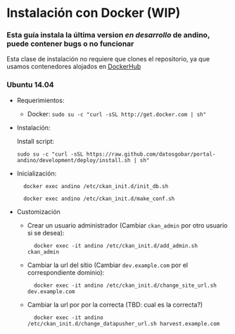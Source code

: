 # Instalación con Docker (WIP)

### Esta guía instala la última version _en desarrollo_ de andino, puede contener bugs o no funcionar

Esta clase de instalación no requiere que clones el repositorio, ya que usamos contenedores alojados en [DockerHub](https://hub.docker.com/r/datosgobar)

### Ubuntu 14.04

+ Requerimientos:
    - Docker: `sudo su -c "curl -sSL http://get.docker.com | sh"`

+ Instalación:

  Install script:

      sudo su -c "curl -sSL https://raw.github.com/datosgobar/portal-andino/development/deploy/install.sh | sh"
  
+ Inicialización:

        docker exec andino /etc/ckan_init.d/init_db.sh
  
        docker exec andino /etc/ckan_init.d/make_conf.sh
  
+ Customización

    - Crear un usuario administrador (Cambiar `ckan_admin` por otro usuario si se desea):
    
            docker exec -it andino /etc/ckan_init.d/add_admin.sh ckan_admin

    - Cambiar la url del sitio (Cambiar `dev.example.com` por el correspondiente dominio):
    
            docker exec -it andino /etc/ckan_init.d/change_site_url.sh dev.example.com
            
    - Cambiar la url por por la correcta (TBD: cual es la correcta?)
    
            docker exec -it andino /etc/ckan_init.d/change_datapusher_url.sh harvest.example.com
